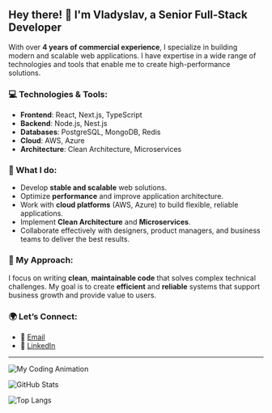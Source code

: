 ## Hey there! 👋 I'm Vladyslav, a Senior Full-Stack Developer

With over **4 years of commercial experience**, I specialize in building modern and scalable web applications. I have expertise in a wide range of technologies and tools that enable me to create high-performance solutions.

### 💻 Technologies & Tools:
- **Frontend**: React, Next.js, TypeScript
- **Backend**: Node.js, Nest.js
- **Databases**: PostgreSQL, MongoDB, Redis
- **Cloud**: AWS, Azure
- **Architecture**: Clean Architecture, Microservices

### 🚀 What I do:
- Develop **stable and scalable** web solutions.
- Optimize **performance** and improve application architecture.
- Work with **cloud platforms** (AWS, Azure) to build flexible, reliable applications.
- Implement **Clean Architecture** and **Microservices**.
- Collaborate effectively with designers, product managers, and business teams to deliver the best results.

### 🔧 My Approach:
I focus on writing **clean**, **maintainable code** that solves complex technical challenges. My goal is to create **efficient** and **reliable** systems that support business growth and provide value to users.

### 🌍 Let’s Connect:
- 📧 [Email](mailto:sherem963@gmail.com)
- 💼 [LinkedIn](https://www.linkedin.com/in/vladyslav-sheremeta-533823294/)

---

![My Coding Animation](https://media2.giphy.com/media/v1.Y2lkPTc5MGI3NjExcDloaGdlY3FhNW16MHV4M3F6cnNsM2o4dXlpMXJnNmdqZ2dtbDY5MCZlcD12MV9pbnRlcm5hbF9naWZfYnlfaWQmY3Q9Zw/78XCFBGOlS6keY1Bil/giphy.gif)

![GitHub Stats](https://github-readme-stats.vercel.app/api?username=VladShrm&show_icons=true&count_private=true&theme=tokyonight&hide_title=true)

![Top Langs](https://github-readme-stats.vercel.app/api/top-langs/?username=VladShrm&langs_count=8&layout=compact&theme=tokyonight)
